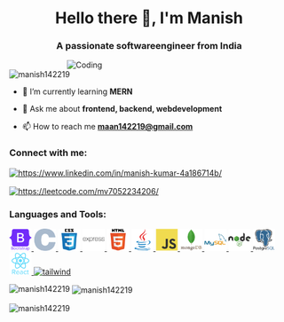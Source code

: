 


<h1 align="center">Hello there 👋, I'm Manish </h1>
<h3 align="center">A passionate softwareengineer from India</h3>

<img align="right" alt="Coding" width="400" src="https://user-images.githubusercontent.com/37551474/113611467-3a567d80-9657-11eb-862b-b07b4f105c6f.gif" >

<p align="left"> <img src="https://komarev.com/ghpvc/?username=manish142219&label=Profile%20views&color=0e75b6&style=flat" alt="manish142219" /> </p>

- 🌱 I’m currently learning **MERN**

- 💬 Ask me about **frontend, backend, webdevelopment**

- 📫 How to reach me **maan142219@gmail.com**

<h3 align="left">Connect with me:</h3>
<p align="left" display ="flex">

<a href="https://linkedin.com/in/https://www.linkedin.com/in/manish-kumar-4a186714b/" target="blank"><img align="center" src="https://raw.githubusercontent.com/rahuldkjain/github-profile-readme-generator/master/src/images/icons/Social/linked-in-alt.svg" alt="https://www.linkedin.com/in/manish-kumar-4a186714b/" height="50" width="60" /></a>

<a href="https://leetcode.com/mv7052234206/" target="blank"><img align="center" src="https://encrypted-tbn0.gstatic.com/images?q=tbn:ANd9GcT4W15Wyk1NO9JCUW9QevnNTR2CwanUh-UThg&usqp=CAU" alt="https://leetcode.com/mv7052234206/" height="70" width="60" /></a>

 
</p>

<h3 align="left">Languages and Tools:</h3>
<p align="left"> <a href="https://getbootstrap.com" target="_blank" rel="noreferrer"> <img src="https://raw.githubusercontent.com/devicons/devicon/master/icons/bootstrap/bootstrap-plain-wordmark.svg" alt="bootstrap" width="40" height="40"/> </a> <a href="https://www.cprogramming.com/" target="_blank" rel="noreferrer"> <img src="https://raw.githubusercontent.com/devicons/devicon/master/icons/c/c-original.svg" alt="c" width="40" height="40"/> </a> <a href="https://www.w3schools.com/css/" target="_blank" rel="noreferrer"> <img src="https://raw.githubusercontent.com/devicons/devicon/master/icons/css3/css3-original-wordmark.svg" alt="css3" width="40" height="40"/> </a> <a href="https://expressjs.com" target="_blank" rel="noreferrer"> <img src="https://raw.githubusercontent.com/devicons/devicon/master/icons/express/express-original-wordmark.svg" alt="express" width="40" height="40"/> </a> <a href="https://www.w3.org/html/" target="_blank" rel="noreferrer"> <img src="https://raw.githubusercontent.com/devicons/devicon/master/icons/html5/html5-original-wordmark.svg" alt="html5" width="40" height="40"/> </a> <a href="https://www.java.com" target="_blank" rel="noreferrer"> <img src="https://raw.githubusercontent.com/devicons/devicon/master/icons/java/java-original.svg" alt="java" width="40" height="40"/> </a> <a href="https://developer.mozilla.org/en-US/docs/Web/JavaScript" target="_blank" rel="noreferrer"> <img src="https://raw.githubusercontent.com/devicons/devicon/master/icons/javascript/javascript-original.svg" alt="javascript" width="40" height="40"/> </a> <a href="https://www.mongodb.com/" target="_blank" rel="noreferrer"> <img src="https://raw.githubusercontent.com/devicons/devicon/master/icons/mongodb/mongodb-original-wordmark.svg" alt="mongodb" width="40" height="40"/> </a> <a href="https://www.mysql.com/" target="_blank" rel="noreferrer"> <img src="https://raw.githubusercontent.com/devicons/devicon/master/icons/mysql/mysql-original-wordmark.svg" alt="mysql" width="40" height="40"/> </a> <a href="https://nodejs.org" target="_blank" rel="noreferrer"> <img src="https://raw.githubusercontent.com/devicons/devicon/master/icons/nodejs/nodejs-original-wordmark.svg" alt="nodejs" width="40" height="40"/> </a> <a href="https://www.postgresql.org" target="_blank" rel="noreferrer"> <img src="https://raw.githubusercontent.com/devicons/devicon/master/icons/postgresql/postgresql-original-wordmark.svg" alt="postgresql" width="40" height="40"/> </a> <a href="https://reactjs.org/" target="_blank" rel="noreferrer"> <img src="https://raw.githubusercontent.com/devicons/devicon/master/icons/react/react-original-wordmark.svg" alt="react" width="40" height="40"/> </a> <a href="https://tailwindcss.com/" target="_blank" rel="noreferrer"> <img src="https://www.vectorlogo.zone/logos/tailwindcss/tailwindcss-icon.svg" alt="tailwind" width="40" height="40"/> </a> </p>

<p><img align="left" src="https://github-readme-stats.vercel.app/api/top-langs?username=manish142219&show_icons=true&locale=en&layout=compact" alt="manish142219" /></p>

<p>&nbsp;<img align="center" src="https://github-readme-stats.vercel.app/api?username=manish142219&show_icons=true&locale=en" alt="manish142219" /></p>

<p><img align="center" src="https://github-readme-streak-stats.herokuapp.com/?user=manish142219&" alt="manish142219" /></p>
